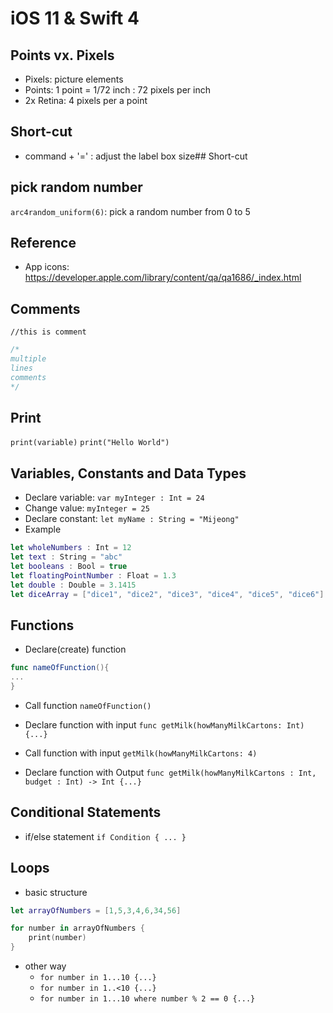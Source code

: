 # iOS 11 & Swift 4

## Points vx. Pixels
- Pixels: picture elements 
- Points: 1 point = 1/72 inch
	: 72 pixels per inch 
- 2x Retina: 4 pixels per a point

## Short-cut
- command + '=' : adjust the label box size## Short-cut

## pick random number
`arc4random_uniform(6)`: pick a random number from 0 to 5

## Reference
- App icons: https://developer.apple.com/library/content/qa/qa1686/_index.html

## Comments
`//this is comment`
````swift
/*
multiple 
lines 
comments
*/
````

## Print
`print(variable)`
`print("Hello World")`

## Variables, Constants and Data Types
- Declare variable: `var myInteger : Int = 24`
- Change value: `myInteger = 25`
- Declare constant: `let myName : String = "Mijeong"`
- Example
````swift
let wholeNumbers : Int = 12
let text : String = "abc"
let booleans : Bool = true
let floatingPointNumber : Float = 1.3
let double : Double = 3.1415
let diceArray = ["dice1", "dice2", "dice3", "dice4", "dice5", "dice6"]
````

## Functions 
- Declare(create) function 
````swift
func nameOfFunction(){
...
}
````
- Call function
`nameOfFunction()`

- Declare function with input 
`func getMilk(howManyMilkCartons: Int){...}`

- Call function with input 
`getMilk(howManyMilkCartons: 4)`

- Declare function with Output 
`func getMilk(howManyMilkCartons : Int, budget : Int) -> Int {...}`


## Conditional Statements 
- if/else statement
`if Condition { ... }`

## Loops 
- basic structure
````swift
let arrayOfNumbers = [1,5,3,4,6,34,56]

for number in arrayOfNumbers {
    print(number)
}
````
- other way
  + `for number in 1...10 {...}`
  + `for number in 1..<10 {...}`
  + `for number in 1...10 where number % 2 == 0 {...}`

